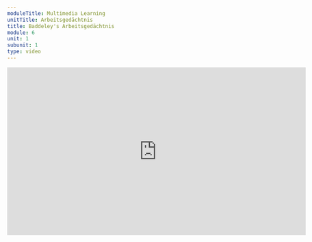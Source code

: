 ```yaml
---
moduleTitle: Multimedia Learning
unitTitle: Arbeitsgedächtnis
title: Baddeley's Arbeitsgedächtnis
module: 6
unit: 1
subunit: 1
type: video
---
```



<iframe width="698" height="393" src="https://www.youtube.com/embed/-G0EHkiqYa4" frameborder="0" allow="accelerometer; autoplay; encrypted-media; gyroscope; picture-in-picture" allowfullscreen></iframe>
